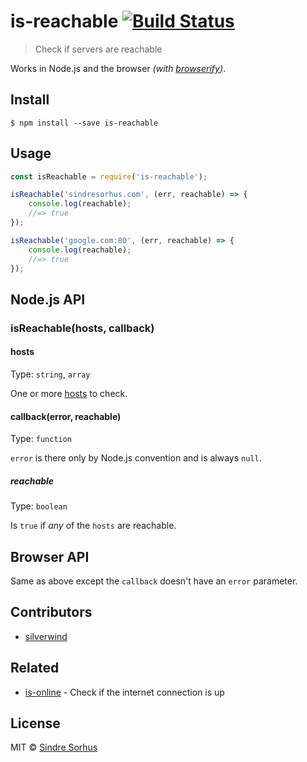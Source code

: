 # is-reachable [![Build Status](https://travis-ci.org/sindresorhus/is-reachable.svg?branch=master)](https://travis-ci.org/sindresorhus/is-reachable)

> Check if servers are reachable

Works in Node.js and the browser *(with [browserify](http://browserify.org))*.


## Install

```
$ npm install --save is-reachable
```


## Usage

```js
const isReachable = require('is-reachable');

isReachable('sindresorhus.com', (err, reachable) => {
	console.log(reachable);
	//=> true
});

isReachable('google.com:80', (err, reachable) => {
	console.log(reachable);
	//=> true
});
```


## Node.js API

### isReachable(hosts, callback)

#### hosts

Type: `string`, `array`

One or more [hosts](https://nodejs.org/api/url.html) to check.

#### callback(error, reachable)

Type: `function`

`error` is there only by Node.js convention and is always `null`.

##### reachable

Type: `boolean`

Is `true` if *any* of the `hosts` are reachable.


## Browser API

Same as above except the `callback` doesn't have an `error` parameter.


## Contributors

- [silverwind](https://github.com/silverwind)


## Related

- [is-online](https://github.com/sindresorhus/is-online) - Check if the internet connection is up


## License

MIT © [Sindre Sorhus](http://sindresorhus.com)
